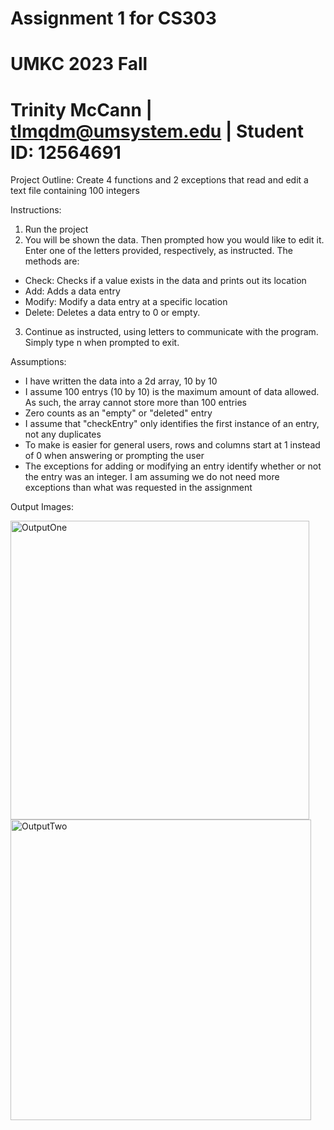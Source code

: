 # Assignment 1 for CS303
# UMKC 2023 Fall
# Trinity McCann | tlmqdm@umsystem.edu | Student ID: 12564691

Project Outline: 
Create 4 functions and 2 exceptions that read and edit a text file containing 100 integers

Instructions: 
1) Run the project
2) You will be shown the data. Then prompted how you would like to edit it. Enter one of the letters provided, respectively, as instructed. The methods are:
- Check: Checks if a value exists in the data and prints out its location
- Add: Adds a data entry
- Modify: Modify a data entry at a specific location
- Delete: Deletes a data entry to 0 or empty. 
3) Continue as instructed, using letters to communicate with the program. Simply type n when prompted to exit. 

Assumptions: 
- I have written the data into a 2d array, 10 by 10
- I assume 100 entrys (10 by 10) is the maximum amount of data allowed. As such, the array cannot store more than 100 entries
- Zero counts as an "empty" or "deleted" entry
- I assume that "checkEntry" only identifies the first instance of an entry, not any duplicates
- To make is easier for general users, rows and columns start at 1 instead of 0 when answering or prompting the user
- The exceptions for adding or modifying an entry identify whether or not the entry was an integer. I am assuming we do not need more exceptions than what was requested in the assignment

Output Images: 

<img width="478" alt="OutputOne" src="https://github.com/kirselandise/ArrayProject/assets/83589688/78fcfc6e-24b1-41bc-9afd-503ac350edd8">

<img width="481" alt="OutputTwo" src="https://github.com/kirselandise/ArrayProject/assets/83589688/a26bdc36-d502-4a57-8aec-43b3dbf949f2">


